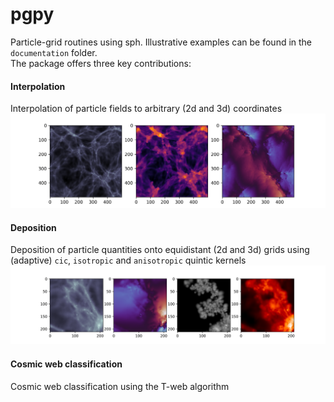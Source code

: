 # pgpy
 Particle-grid routines using sph. Illustrative examples can be found in the `documentation` folder.\
 The package offers three key contributions: 
 
 #### Interpolation
 Interpolation of particle fields to arbitrary (2d and 3d) coordinates
 ![alt text for screen readers](./documentation/plots/interpolation_2d.png "")
 
 #### Deposition
 Deposition of particle quantities onto equidistant (2d and 3d) grids using (adaptive) `cic`, `isotropic` and `anisotropic` quintic kernels
 ![alt text for screen readers](./documentation/plots/deposition_comparison.png "")
 
 #### Cosmic web classification
Cosmic web classification using the T-web algorithm

